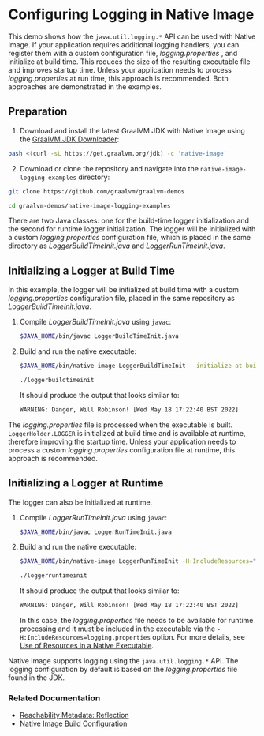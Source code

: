 # Configuring Logging in Native Image

This demo shows how the `java.util.logging.*` API can be used with Native Image. If your application requires additional logging handlers, you can register them with a custom configuration file, _logging.properties_ , and initialize at build time. This reduces the size of the resulting executable file and improves startup time. Unless your application needs to process _logging.properties_ at run time, this approach is recommended. Both approaches are demonstrated in the examples. 

## Preparation

1. Download and install the latest GraalVM JDK with Native Image using the [GraalVM JDK Downloader](https://github.com/graalvm/graalvm-jdk-downloader):
  ```bash
  bash <(curl -sL https://get.graalvm.org/jdk) -c 'native-image' 
  ```

2. Download or clone the repository and navigate into the `native-image-logging-examples` directory:
  ```bash
  git clone https://github.com/graalvm/graalvm-demos
  ```
  ```bash
  cd graalvm-demos/native-image-logging-examples
  ```

There are two Java classes: one for the build-time logger initialization and the second for runtime logger initialization. The logger will be initialized with a custom _logging.properties_ configuration file, which is placed in the same directory as _LoggerBuildTimeInit.java_ and _LoggerRunTimeInit.java_.

## Initializing a Logger at Build Time

In this example, the logger will be initialized at build time with a custom _logging.properties_ configuration file, placed in the same repository as _LoggerBuildTimeInit.java_.

1. Compile _LoggerBuildTimeInit.java_ using `javac`:

    ```bash
    $JAVA_HOME/bin/javac LoggerBuildTimeInit.java
    ```
2. Build and run the native executable:

    ```bash
    $JAVA_HOME/bin/native-image LoggerBuildTimeInit --initialize-at-build-time=LoggerBuildTimeInit
    ```
    ```bash
    ./loggerbuildtimeinit
    ```

    It should produce the output that looks similar to:
    ```bash
    WARNING: Danger, Will Robinson! [Wed May 18 17:22:40 BST 2022]
    ```

The _logging.properties_ file is processed when the executable is built. `LoggerHolder.LOGGER` is initialized at build time and is available at runtime, therefore improving the startup time. Unless your application needs to process a custom _logging.properties_ configuration file at runtime, this approach is recommended.

## Initializing a Logger at Runtime

The logger can also be initialized at runtime. 

1. Compile _LoggerRunTimeInit.java_ using `javac`:

    ```bash
    $JAVA_HOME/bin/javac LoggerRunTimeInit.java
    ```

2. Build and run the native executable:
    ```bash
    $JAVA_HOME/bin/native-image LoggerRunTimeInit -H:IncludeResources="logging.properties"
    ```
    ```bash
    ./loggerruntimeinit 
    ```

    It should produce the output that looks similar to:
    ```bash
    WARNING: Danger, Will Robinson! [Wed May 18 17:22:40 BST 2022]
    ```

    In this case, the _logging.properties_ file needs to be available for runtime processing and it must be included in the executable via the `-H:IncludeResources=logging.properties` option. For more details, see [Use of Resources in a Native Executable](https://www.graalvm.org/reference-manual/native-image/dynamic-features/Resources/).

Native Image supports logging using the `java.util.logging.*` API.
The logging configuration by default is based on the _logging.properties_ file found in the JDK.

### Related Documentation

* [Reachability Metadata: Reflection](https://www.graalvm.org/latest/reference-manual/native-image/metadata/#reflection)
* [Native Image Build Configuration](https://www.graalvm.org/latest/reference-manual/native-image/overview/BuildConfiguration/)
